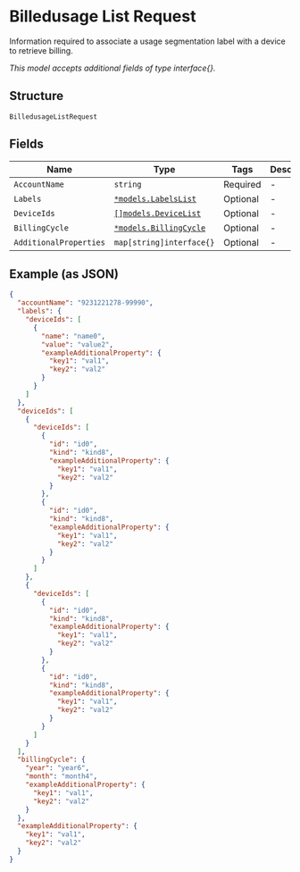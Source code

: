 
# Billedusage List Request

Information required to associate a usage segmentation label with a device to retrieve billing.

*This model accepts additional fields of type interface{}.*

## Structure

`BilledusageListRequest`

## Fields

| Name | Type | Tags | Description |
|  --- | --- | --- | --- |
| `AccountName` | `string` | Required | - |
| `Labels` | [`*models.LabelsList`](../../doc/models/labels-list.md) | Optional | - |
| `DeviceIds` | [`[]models.DeviceList`](../../doc/models/device-list.md) | Optional | - |
| `BillingCycle` | [`*models.BillingCycle`](../../doc/models/billing-cycle.md) | Optional | - |
| `AdditionalProperties` | `map[string]interface{}` | Optional | - |

## Example (as JSON)

```json
{
  "accountName": "9231221278-99990",
  "labels": {
    "deviceIds": [
      {
        "name": "name0",
        "value": "value2",
        "exampleAdditionalProperty": {
          "key1": "val1",
          "key2": "val2"
        }
      }
    ]
  },
  "deviceIds": [
    {
      "deviceIds": [
        {
          "id": "id0",
          "kind": "kind8",
          "exampleAdditionalProperty": {
            "key1": "val1",
            "key2": "val2"
          }
        },
        {
          "id": "id0",
          "kind": "kind8",
          "exampleAdditionalProperty": {
            "key1": "val1",
            "key2": "val2"
          }
        }
      ]
    },
    {
      "deviceIds": [
        {
          "id": "id0",
          "kind": "kind8",
          "exampleAdditionalProperty": {
            "key1": "val1",
            "key2": "val2"
          }
        },
        {
          "id": "id0",
          "kind": "kind8",
          "exampleAdditionalProperty": {
            "key1": "val1",
            "key2": "val2"
          }
        }
      ]
    }
  ],
  "billingCycle": {
    "year": "year6",
    "month": "month4",
    "exampleAdditionalProperty": {
      "key1": "val1",
      "key2": "val2"
    }
  },
  "exampleAdditionalProperty": {
    "key1": "val1",
    "key2": "val2"
  }
}
```

